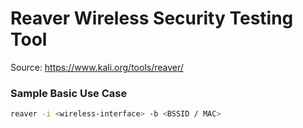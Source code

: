 # Reaver Wireless Security Testing Tool
Source: https://www.kali.org/tools/reaver/

### Sample Basic Use Case
```bash
reaver -i <wireless-interface> -b <BSSID / MAC>
```
